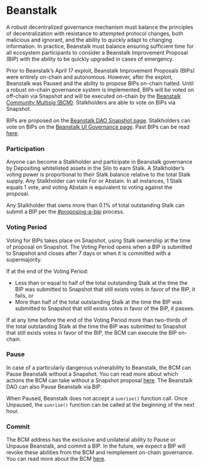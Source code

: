 # Beanstalk

A robust decentralized governance mechanism must balance the principles of decentralization with resistance to attempted protocol changes, both malicious and ignorant, and the ability to quickly adapt to changing information. In practice, Beanstalk must balance ensuring sufficient time for all ecosystem participants to consider a Beanstalk Improvement Proposal (BIP) with the ability to be quickly upgraded in cases of emergency.

Prior to Beanstalk’s April 17 exploit, Beanstalk Improvement Proposals (BIPs) were entirely on-chain and autonomous. However, after the exploit, Beanstalk was Paused and the ability to propose BIPs on-chain halted. Until a robust on-chain governance system is implemented, BIPs will be voted on off-chain via Snapshot and will be executed on-chain by the [Beanstalk Community Multisig (BCM)](bcm-process.md). Stalkholders are able to vote on BIPs via Snapshot.

BIPs are proposed on the [Beanstalk DAO Snapshot page](https://snapshot.org/#/beanstalkdao.eth/). Stalkholders can vote on BIPs on the [Beanstalk UI Governance page](https://app.bean.money/#/governance). Past BIPs can be read [here](https://github.com/BeanstalkFarms/Beanstalk-Governance-Proposals/blob/master/bip/).

### **Participation**

Anyone can become a Stalkholder and participate in Beanstalk governance by Depositing whitelisted assets in the Silo to earn Stalk. A Stalkholder’s voting power is proportional to their Stalk balance relative to the total Stalk supply. Any Stalkholder can vote For or Abstain. In all instances, 1 Stalk equals 1 vote, and voting Abstain is equivalent to voting against the proposal.

Any Stalkholder that owns more than 0.1% of total outstanding Stalk can submit a BIP per the [#proposing-a-bip](bcm-process.md#proposing-a-bip "mention") process.

### **Voting Period**

Voting for BIPs takes place on Snapshot, using Stalk ownership at the time of proposal on Snapshot. The Voting Period opens when a BIP is submitted to Snapshot and closes after 7 days or when it is committed with a supermajority.

If at the end of the Voting Period:

* Less than or equal to half of the total outstanding Stalk at the time the BIP was submitted to Snapshot that still exists votes in favor of the BIP, it fails, or
* More than half of the total outstanding Stalk at the time the BIP was submitted to Snapshot that still exists votes in favor of the BIP, it passes.

If at any time before the end of the Voting Period more than two-thirds of the total outstanding Stalk at the time the BIP was submitted to Snapshot that still exists votes in favor of the BIP, the BCM can execute the BIP on-chain.

### **Pause**

In case of a particularly dangerous vulnerability to Beanstalk, the BCM can Pause Beanstalk without a Snapshot. You can read more about which actions the BCM can take without a Snapshot proposal [here](bcm-process.md#snapshots). The Beanstalk DAO can also Pause Beanstalk via BIP.

When Paused, Beanstalk does not accept a `sunrise()` function call. Once Unpaused, the `sunrise()` function can be called at the beginning of the next hour.

### **Commit**

The BCM address has the exclusive and unilateral ability to Pause or Unpause Beanstalk, and commit a BIP. In the future, we expect a BIP will revoke these abilities from the BCM and reimplement on-chain governance. You can read more about the BCM [here](bcm-process.md).

